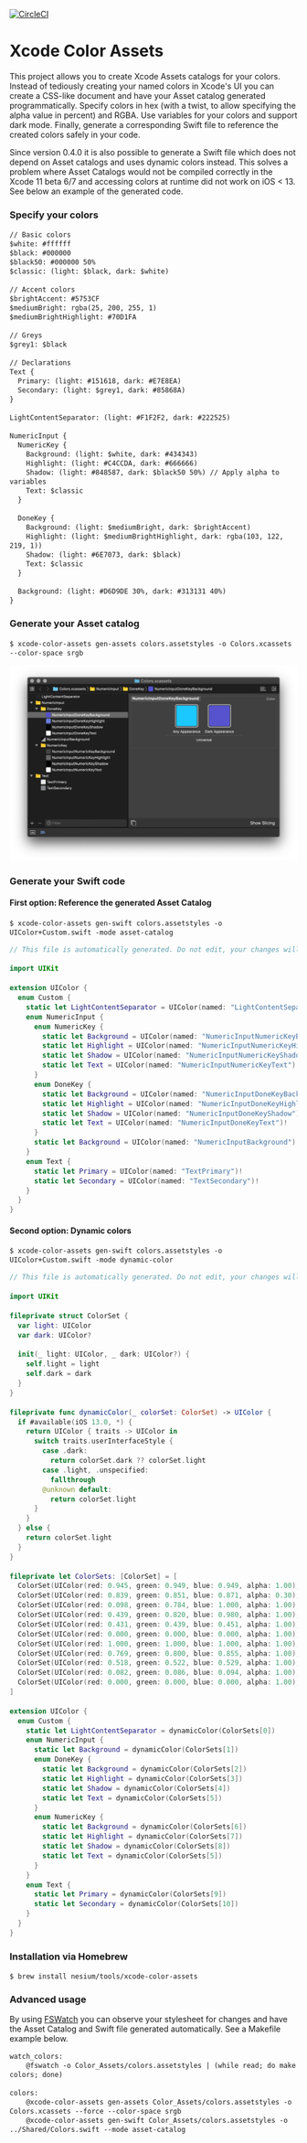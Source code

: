 [![CircleCI](https://circleci.com/gh/nesium/xcode-color-assets.svg?style=svg)](https://circleci.com/gh/nesium/xcode-color-assets)

# Xcode Color Assets

This project allows you to create Xcode Assets catalogs for your colors. Instead of tediously creating your named colors in Xcode's UI you can create a CSS-like document and have your Asset catalog generated programmatically. Specify colors in hex (with a twist, to allow specifying the alpha value in percent) and RGBA. Use variables for your colors and support dark mode. Finally, generate a corresponding Swift file to reference the created colors safely in your code.

Since version 0.4.0 it is also possible to generate a Swift file which does not depend on Asset catalogs and uses dynamic colors instead. This solves a problem where Asset Catalogs would not be compiled correctly in the Xcode 11 beta 6/7 and accessing colors at runtime did not work on iOS < 13. See below an example of the generated code.

### Specify your colors

```
// Basic colors
$white: #ffffff
$black: #000000
$black50: #000000 50%
$classic: (light: $black, dark: $white)

// Accent colors
$brightAccent: #5753CF
$mediumBright: rgba(25, 200, 255, 1)
$mediumBrightHighlight: #70D1FA

// Greys
$grey1: $black

// Declarations
Text {
  Primary: (light: #151618, dark: #E7E8EA)
  Secondary: (light: $grey1, dark: #85868A)
}

LightContentSeparator: (light: #F1F2F2, dark: #222525)

NumericInput {
  NumericKey {
    Background: (light: $white, dark: #434343)
    Highlight: (light: #C4CCDA, dark: #666666)
    Shadow: (light: #848587, dark: $black50 50%) // Apply alpha to variables
    Text: $classic
  }

  DoneKey {
    Background: (light: $mediumBright, dark: $brightAccent)
    Highlight: (light: $mediumBrightHighlight, dark: rgba(103, 122, 219, 1))
    Shadow: (light: #6E7073, dark: $black)
    Text: $classic
  }

  Background: (light: #D6D9DE 30%, dark: #313131 40%)
}
```

### Generate your Asset catalog

```
$ xcode-color-assets gen-assets colors.assetstyles -o Colors.xcassets --color-space srgb
```

![Xcode Screenshot](./.github/Xcode.png)

### Generate your Swift code

#### First option: Reference the generated Asset Catalog

```
$ xcode-color-assets gen-swift colors.assetstyles -o UIColor+Custom.swift -mode asset-catalog
```

```swift
// This file is automatically generated. Do not edit, your changes will be erased.

import UIKit

extension UIColor {
  enum Custom {
    static let LightContentSeparator = UIColor(named: "LightContentSeparator")!
    enum NumericInput {
      enum NumericKey {
        static let Background = UIColor(named: "NumericInputNumericKeyBackground")!
        static let Highlight = UIColor(named: "NumericInputNumericKeyHighlight")!
        static let Shadow = UIColor(named: "NumericInputNumericKeyShadow")!
        static let Text = UIColor(named: "NumericInputNumericKeyText")!
      }
      enum DoneKey {
        static let Background = UIColor(named: "NumericInputDoneKeyBackground")!
        static let Highlight = UIColor(named: "NumericInputDoneKeyHighlight")!
        static let Shadow = UIColor(named: "NumericInputDoneKeyShadow")!
        static let Text = UIColor(named: "NumericInputDoneKeyText")!
      }
      static let Background = UIColor(named: "NumericInputBackground")!
    }
    enum Text {
      static let Primary = UIColor(named: "TextPrimary")!
      static let Secondary = UIColor(named: "TextSecondary")!
    }
  }
}
```

#### Second option: Dynamic colors

```
$ xcode-color-assets gen-swift colors.assetstyles -o UIColor+Custom.swift -mode dynamic-color
```

```swift
// This file is automatically generated. Do not edit, your changes will be erased.

import UIKit

fileprivate struct ColorSet {
  var light: UIColor
  var dark: UIColor?

  init(_ light: UIColor, _ dark: UIColor?) {
    self.light = light
    self.dark = dark
  }
}

fileprivate func dynamicColor(_ colorSet: ColorSet) -> UIColor {
  if #available(iOS 13.0, *) {
    return UIColor { traits -> UIColor in
      switch traits.userInterfaceStyle {
        case .dark:
          return colorSet.dark ?? colorSet.light
        case .light, .unspecified:
          fallthrough
        @unknown default:
          return colorSet.light
      }
    }
  } else {
    return colorSet.light
  }
}

fileprivate let ColorSets: [ColorSet] = [
  ColorSet(UIColor(red: 0.945, green: 0.949, blue: 0.949, alpha: 1.00), UIColor(red: 0.133, green: 0.145, blue: 0.145, alpha: 1.00)),
  ColorSet(UIColor(red: 0.839, green: 0.851, blue: 0.871, alpha: 0.30), UIColor(red: 0.192, green: 0.192, blue: 0.192, alpha: 0.40)),
  ColorSet(UIColor(red: 0.098, green: 0.784, blue: 1.000, alpha: 1.00), UIColor(red: 0.341, green: 0.325, blue: 0.812, alpha: 1.00)),
  ColorSet(UIColor(red: 0.439, green: 0.820, blue: 0.980, alpha: 1.00), UIColor(red: 0.404, green: 0.478, blue: 0.859, alpha: 1.00)),
  ColorSet(UIColor(red: 0.431, green: 0.439, blue: 0.451, alpha: 1.00), nil),
  ColorSet(UIColor(red: 0.000, green: 0.000, blue: 0.000, alpha: 1.00), UIColor(red: 1.000, green: 1.000, blue: 1.000, alpha: 1.00)),
  ColorSet(UIColor(red: 1.000, green: 1.000, blue: 1.000, alpha: 1.00), UIColor(red: 0.263, green: 0.263, blue: 0.263, alpha: 1.00)),
  ColorSet(UIColor(red: 0.769, green: 0.800, blue: 0.855, alpha: 1.00), UIColor(red: 0.400, green: 0.400, blue: 0.400, alpha: 1.00)),
  ColorSet(UIColor(red: 0.518, green: 0.522, blue: 0.529, alpha: 1.00), UIColor(red: 0.000, green: 0.000, blue: 0.000, alpha: 1.00)),
  ColorSet(UIColor(red: 0.082, green: 0.086, blue: 0.094, alpha: 1.00), UIColor(red: 0.906, green: 0.910, blue: 0.918, alpha: 1.00)),
  ColorSet(UIColor(red: 0.000, green: 0.000, blue: 0.000, alpha: 1.00), UIColor(red: 0.522, green: 0.525, blue: 0.541, alpha: 1.00)),
]

extension UIColor {
  enum Custom {
    static let LightContentSeparator = dynamicColor(ColorSets[0])
    enum NumericInput {
      static let Background = dynamicColor(ColorSets[1])
      enum DoneKey {
        static let Background = dynamicColor(ColorSets[2])
        static let Highlight = dynamicColor(ColorSets[3])
        static let Shadow = dynamicColor(ColorSets[4])
        static let Text = dynamicColor(ColorSets[5])
      }
      enum NumericKey {
        static let Background = dynamicColor(ColorSets[6])
        static let Highlight = dynamicColor(ColorSets[7])
        static let Shadow = dynamicColor(ColorSets[8])
        static let Text = dynamicColor(ColorSets[5])
      }
    }
    enum Text {
      static let Primary = dynamicColor(ColorSets[9])
      static let Secondary = dynamicColor(ColorSets[10])
    }
  }
}
```

### Installation via Homebrew

```
$ brew install nesium/tools/xcode-color-assets
```

### Advanced usage

By using [FSWatch](https://github.com/emcrisostomo/fswatch) you can observe your stylesheet for changes and have the Asset Catalog and Swift file generated automatically. See a Makefile example below.

```make
watch_colors:
	@fswatch -o Color_Assets/colors.assetstyles | (while read; do make colors; done)

colors:
	@xcode-color-assets gen-assets Color_Assets/colors.assetstyles -o Colors.xcassets --force --color-space srgb
	@xcode-color-assets gen-swift Color_Assets/colors.assetstyles -o ../Shared/Colors.swift --mode asset-catalog
```
